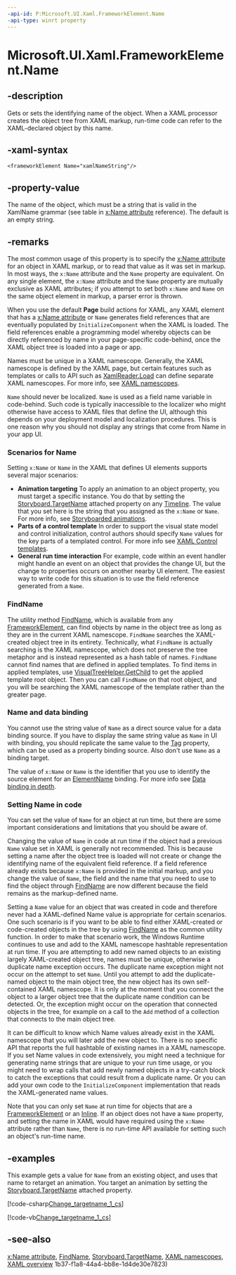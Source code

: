 ```yaml
---
-api-id: P:Microsoft.UI.Xaml.FrameworkElement.Name
-api-type: winrt property
---
```


<!-- Property syntax
public string Name { get;  set; }
-->

# Microsoft.UI.Xaml.FrameworkElement.Name

## -description

Gets or sets the identifying name of the object. When a XAML processor creates the object tree from XAML markup, run-time code can refer to the XAML-declared object by this name.

## -xaml-syntax

```xaml
<frameworkElement Name="xamlNameString"/>
```

## -property-value

The name of the object, which must be a string that is valid in the XamlName grammar (see table in [x:Name attribute](/windows/uwp/xaml-platform/x-name-attribute) reference). The default is an empty string.

## -remarks

The most common usage of this property is to specify the [x:Name attribute](/windows/uwp/xaml-platform/x-name-attribute) for an object in XAML markup, or to read that value as it was set in markup. In most ways, the `x:Name` attribute and the `Name` property are equivalent. On any single element, the `x:Name` attribute and the `Name` property are mutually exclusive as XAML attributes; if you attempt to set both `x:Name` and `Name` on the same object element in markup, a parser error is thrown.

When you use the default **Page** build actions for XAML, any XAML element that has a [x:Name attribute](/windows/uwp/xaml-platform/x-name-attribute) or `Name` generates field references that are eventually populated by `InitializeComponent` when the XAML is loaded. The field references enable a programming model whereby objects can be directly referenced by name in your page-specific code-behind, once the XAML object tree is loaded into a page or app.

Names must be unique in a XAML namescope. Generally, the XAML namescope is defined by the XAML page, but certain features such as templates or calls to API such as [XamlReader.Load](../microsoft.ui.xaml.markup/xamlreader_load_1077941801.md) can define separate XAML namescopes. For more info, see [XAML namescopes](/windows/uwp/xaml-platform/xaml-namescopes).

`Name` should never be localized. `Name` is used as a field name variable in code-behind. Such code is typically inaccessible to the localizer who might otherwise have access to XAML files that define the UI, although this depends on your deployment model and localization procedures. This is one reason why you should not display any strings that come from Name in your app UI.

### Scenarios for Name

Setting `x:Name` or `Name` in the XAML that defines UI elements supports several major scenarios:

+ **Animation targeting** To apply an animation to an object property, you must target a specific instance. You do that by setting the [Storyboard.TargetName](/windows/winui/api/microsoft.ui.xaml.media.animation.storyboard) attached property on any [Timeline](../microsoft.ui.xaml.media.animation/timeline.md). The value that you set here is the string that you assigned as the `x:Name` or `Name`. For more info, see [Storyboarded animations](/windows/apps/design/motion/storyboarded-animations).
+ **Parts of a control template** In order to support the visual state model and control initialization, control authors should specify `Name` values for the key parts of a templated control. For more info see [XAML Control templates](/windows/apps/design/style/xaml-control-templates).
+ **General run time interaction** For example, code within an event handler might handle an event on an object that provides the change UI, but the change to properties occurs on another nearby UI element. The easiest way to write code for this situation is to use the field reference generated from a `Name`.

### FindName

The utility method [FindName](frameworkelement_findname_634111277.md), which is available from any [FrameworkElement](frameworkelement.md), can find objects by name in the object tree as long as they are in the current XAML namescope. `FindName` searches the XAML-created object tree in its entirety. Technically, what `FindName` is actually searching is the XAML namescope, which does not preserve the tree metaphor and is instead represented as a hash table of names. `FindName` cannot find names that are defined in applied templates. To find items in applied templates, use [VisualTreeHelper.GetChild](../microsoft.ui.xaml.media/visualtreehelper_getchild_277630530.md) to get the applied template root object. Then you can call `FindName` on that root object, and you will be searching the XAML namescope of the template rather than the greater page.

### Name and data binding

You cannot use the string value of `Name` as a direct source value for a data binding source. If you have to display the same string value as `Name` in UI with binding, you should replicate the same value to the [Tag](frameworkelement_tag.md) property, which can be used as a property binding source. Also don't use `Name` as a binding target.

The value of `x:Name` or `Name` is the identifier that you use to identify the source element for an [ElementName](../microsoft.ui.xaml.data/binding_elementname.md) binding. For more info see [Data binding in depth](/windows/uwp/data-binding/data-binding-in-depth).

### Setting Name in code

You can set the value of `Name` for an object at run time, but there are some important considerations and limitations that you should be aware of.

Changing the value of `Name` in code at run time if the object had a previous `Name` value set in XAML is generally not recommended. This is because setting a name after the object tree is loaded will not create or change the identifying name of the equivalent field reference. If a field reference already exists because `x:Name` is provided in the initial markup, and you change the value of `Name`, the field and the name that you need to use to find the object through [FindName](frameworkelement_findname_634111277.md) are now different because the field remains as the markup-defined name.

Setting a `Name` value for an object that was created in code and therefore never had a XAML-defined Name value is appropriate for certain scenarios. One such scenario is if you want to be able to find either XAML-created or code-created objects in the tree by using [FindName](frameworkelement_findname_634111277.md) as the common utility function. In order to make that scenario work, the Windows Runtime continues to use and add to the XAML namescope hashtable representation at run time. If you are attempting to add new named objects to an existing largely XAML-created object tree, names must be unique, otherwise a duplicate name exception occurs. The duplicate name exception might not occur on the attempt to set `Name`. Until you attempt to add the duplicate-named object to the main object tree, the new object has its own self-contained XAML namescope. It is only at the moment that you connect the object to a larger object tree that the duplicate name condition can be detected. Or, the exception might occur on the operation that connected objects in the tree, for example on a call to the `Add` method of a collection that connects to the main object tree.

It can be difficult to know which Name values already exist in the XAML namescope that you will later add the new object to. There is no specific API that reports the full hashtable of existing names in a XAML namescope. If you set Name values in code extensively, you might need a technique for generating name strings that are unique to your run time usage, or you might need to wrap calls that add newly named objects in a try-catch block to catch the exceptions that could result from a duplicate name. Or you can add your own code to the `InitializeComponent` implementation that reads the XAML-generated name values.

Note that you can only set `Name` at run time for objects that are a [FrameworkElement](frameworkelement.md) or an [Inline](../microsoft.ui.xaml.documents/inline.md). If an object does not have a `Name` property, and setting the name in XAML would have required using the `x:Name` attribute rather than `Name`, there is no run-time API available for setting such an object's run-time name.

## -examples

This example gets a value for `Name` from an existing object, and uses that name to retarget an animation. You target an animation by setting the [Storyboard.TargetName](/windows/winui/api/microsoft.ui.xaml.media.animation.storyboard) attached property.

[!code-csharp[Change_targetname_1_cs](../microsoft.ui.xaml/code/change_targetname_1/csharp/Page.xaml.cs#SnippetChange_targetname_1_cs)]

[!code-vb[Change_targetname_1_cs](../microsoft.ui.xaml/code/change_targetname_1/vbnet/Page.xaml.vb#SnippetChange_targetname_1_cs)]

## -see-also

[x:Name attribute](/windows/uwp/xaml-platform/x-name-attribute), [FindName](frameworkelement_findname_634111277.md), [Storyboard.TargetName](/windows/winui/api/microsoft.ui.xaml.media.animation.storyboard), [XAML namescopes](/windows/uwp/xaml-platform/xaml-namescopes), [XAML overview](/windows/uwp/xaml-platform/xaml-overview)
1b37-f1a8-44a4-bb8e-1d4de30e7823)
